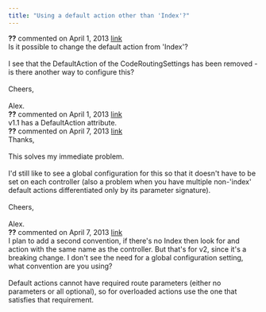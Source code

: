 ```yaml
---
title: "Using a default action other than 'Index'?"
---
```

<div id="post1023882" class="discussion-comment op">
   <div class="discussion-header"><b>??</b> commented on 
      <time datetime="2013-04-01T12:08:50.463-07:00" title="2013-04-01T12:08:50.463-07:00">April 1, 2013</time> <a href="#1023882" class="post-link">link</a></div>
   <div class="discussion-message">Is it possible to change the default action from 'Index'?<br />
<br />
I see that the DefaultAction of the CodeRoutingSettings has been removed - is there another way to configure this?<br />
<br />
Cheers,<br />
<br />
Alex.<br />
</div>
</div>
<div id="post1023883" class="discussion-comment marked-as-answer">
   <div class="discussion-header"><b>??</b> commented on 
      <time datetime="2013-04-01T12:09:58.247-07:00" title="2013-04-01T12:09:58.247-07:00">April 1, 2013</time> <a href="#1023883" class="post-link">link</a></div>
   <div class="discussion-message">v1.1 has a DefaultAction attribute.<br />
</div>
</div>
<div id="post1026755" class="discussion-comment">
   <div class="discussion-header"><b>??</b> commented on 
      <time datetime="2013-04-07T04:09:14.243-07:00" title="2013-04-07T04:09:14.243-07:00">April 7, 2013</time> <a href="#1026755" class="post-link">link</a></div>
   <div class="discussion-message">Thanks,<br />
<br />
This solves my immediate problem.<br />
<br />
I'd still like to see a global configuration for this so that it doesn't have to be set on each controller (also a problem when you have multiple non-'index' default actions differentiated only by its parameter signature).<br />
<br />
Cheers,<br />
<br />
Alex.<br />
</div>
</div>
<div id="post1026798" class="discussion-comment">
   <div class="discussion-header"><b>??</b> commented on 
      <time datetime="2013-04-07T08:34:11.647-07:00" title="2013-04-07T08:34:11.647-07:00">April 7, 2013</time> <a href="#1026798" class="post-link">link</a></div>
   <div class="discussion-message">I plan to add a second convention, if there's no Index then look for and action with the same name as the controller. But that's for v2, since it's a breaking change. I don't see the need for a global configuration setting, what convention are you using?<br />
<br />
Default actions cannot have required route parameters (either no parameters or all optional), so for overloaded actions use the one that satisfies that requirement.<br />
</div>
</div>
